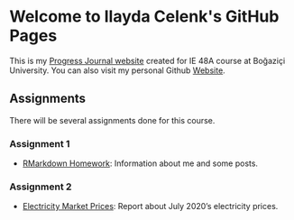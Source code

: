 # Welcome to Ilayda Celenk's GitHub Pages

This is my [Progress Journal website](https://pjournal.github.io/boun01-ilaydacelenk/) created for IE 48A course at Boğaziçi University. You can also visit my personal Github [Website](https://ilaydacelenk.github.io/).

## Assignments

There will be several assignments done for this course.

### Assignment 1
- [RMarkdown Homework](https://pjournal.github.io/boun01-ilaydacelenk/RMarkdown_Homework.html): Information about me and some posts.

### Assignment 2
- [Electricity Market Prices](https://pjournal.github.io/boun01-ilaydacelenk/electricity_market_prices.html): Report about July 2020’s electricity prices.
